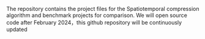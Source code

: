 The repository contains the project files for the Spatiotemporal compression algorithm and benchmark projects for comparison. We will open source code after February 2024，this github repository will be continuously updated
